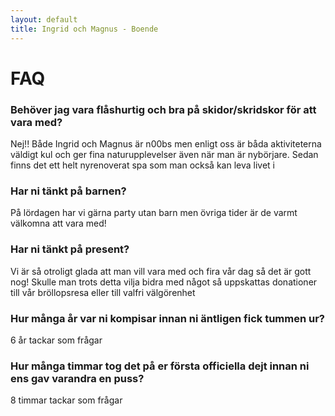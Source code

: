 ```yaml
---
layout: default
title: Ingrid och Magnus - Boende
---
```


<h1> FAQ </h1>

<h3> Behöver jag vara flåshurtig och bra på skidor/skridskor för att vara med? </h3>

Nej!! Både Ingrid och Magnus är n00bs men enligt oss är båda aktiviteterna väldigt kul och ger fina naturupplevelser även när man är nybörjare. Sedan finns det ett helt nyrenoverat spa som man också kan leva livet i

### Har ni tänkt på barnen?

På lördagen har vi gärna party utan barn men övriga tider är de varmt välkomna att vara med!

### Har ni tänkt på present?

Vi är så otroligt glada att man vill vara med och fira vår dag så det är gott nog! Skulle man trots detta vilja bidra med något så uppskattas donationer till vår bröllopsresa eller till valfri välgörenhet

### Hur många år var ni kompisar innan ni äntligen fick tummen ur?

6 år tackar som frågar

### Hur många timmar tog det på er första officiella dejt innan ni ens gav varandra en puss?

8 timmar tackar som frågar

